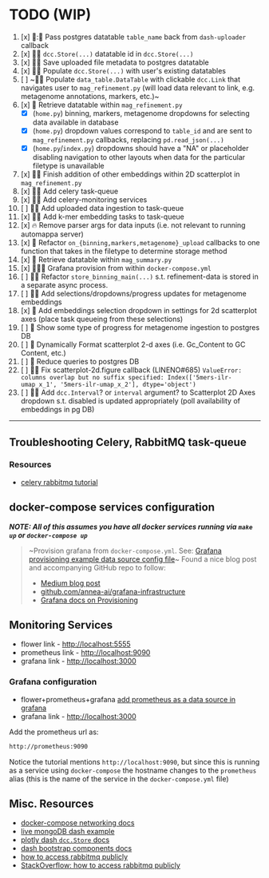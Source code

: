 # TODO (WIP)

1. [x] :art:::racehorse: Pass postgres datatable `table_name` back from `dash-uploader` callback
2. [x] :racehorse::art: `dcc.Store(...)` datatable id in `dcc.Store(...)`
3. [x] :racehorse::art: Save uploaded file metadata to postgres datatable
4. [x] :racehorse::art: Populate `dcc.Store(...)` with user's existing datatables
5. [ ] ~:racehorse::art: Populate `data_table.DataTable` with clickable `dcc.Link` that navigates user to `mag_refinement.py` (will load data relevant to link, e.g. metagenome annotations, markers, etc.)~
6. [x] :racehorse: Retrieve datatable within `mag_refinement.py`
    - [x] (`home.py`) binning, markers, metagenome dropdowns for selecting data available in database
    - [x] (`home.py`) dropdown values correspond to `table_id` and are sent to `mag_refinement.py` callbacks, replacing `pd.read_json(...)`
    - [x] (`home.py`/`index.py`) dropdowns should have a "NA" or placeholder disabling navigation to other layouts when data for the particular filetype is unavailable
7. [x] :art::bug: Finish addition of other embeddings within 2D scatterplot in `mag_refinement.py`
8. [x] :carrot::racehorse: Add celery task-queue
9. [x] :carrot::racehorse: Add celery-monitoring services
10. [ ] :carrot::racehorse: Add uploaded data ingestion to task-queue
11. [x] :carrot::racehorse: Add k-mer embedding tasks to task-queue
12. [x] :fire: Remove parser args for data inputs (i.e. not relevant to running automappa server)
13. [x] :art: Refactor `on_{binning,markers,metagenome}_upload` callbacks to one function that takes in the filetype to determine storage method
14. [x] :racehorse: Retrieve datatable within `mag_summary.py`
15. [x] :whale::elephant::sunflower: Grafana provision from within `docker-compose.yml`
16. [ ] :art::fire: Refactor `store_binning_main(...)` s.t. refinement-data is stored in a separate async process.
17. [ ] :art::carrot: Add selections/dropdowns/progress updates for metagenome embeddings
18. [x] :art: Add embeddings selection dropdown in settings for 2d scatterplot axes (place task queueing from these selections)
19. [ ] :art: Show some type of progress for metagenome ingestion to postgres DB
20. [ ] :art: Dynamically Format scatterplot 2-d axes (i.e. Gc_Content to GC Content, etc.)
21. [ ] :racehorse: Reduce queries to postgres DB
22. [ ] :bug::wrench: Fix scatterplot-2d.figure callback (LINENO#685) `ValueError: columns overlap but no suffix specified: Index(['5mers-ilr-umap_x_1', '5mers-ilr-umap_x_2'], dtype='object')`
23. [ ] :bug::wrench: Add `dcc.Interval`? or `interval` argument? to Scatterplot 2D Axes dropdown s.t. disabled is updated appropriately (poll availability of embeddings in pg DB)

--------------------------------------------------------------------------------------------------

## Troubleshooting Celery, RabbitMQ task-queue

### Resources

- [celery rabbitmq tutorial](https://suzannewang.com/celery-rabbitmq-tutorial/)

## docker-compose services configuration

***NOTE: All of this assumes you have all docker services running via `make up` or `docker-compose up`***

> ~Provision grafana from `docker-compose.yml`. See: [Grafana provisioning example data source config file](https://grafana.com/docs/grafana/latest/administration/provisioning/#example-data-source-config-file)~
> Found a nice blog post and accompanying GitHub repo to follow:
>
> - [Medium blog post](https://medium.com/swlh/easy-grafana-and-docker-compose-setup-d0f6f9fcec13)
> - [github.com/annea-ai/grafana-infrastructure](<https://github.com/annea-ai/grafana-infrastructure>)
> - [Grafana docs on Provisioning](https://grafana.com/docs/grafana/latest/administration/provisioning/)

## Monitoring Services

- flower link - [http://localhost:5555](http://localhost:5555)
- prometheus link - [http://localhost:9090](http://localhost:9090)
- grafana link - [http://localhost:3000](http://localhost:3000)

### Grafana configuration

- flower+prometheus+grafana [add prometheus as a data source in grafana](<https://flower.readthedocs.io/en/latest/prometheus-integration.html#add-prometheus-as-a-data-source-in-grafana> "flower+prometheus+grafana add prometheus as a data source in grafana")
- grafana link - [http://localhost:3000](http://localhost:3000)

Add the prometheus url as:

```bash
http://prometheus:9090
```

Notice the tutorial mentions `http://localhost:9090`, but since this is running as a service using `docker-compose` the hostname changes to the
`prometheus` alias (this is the name of the service in the `docker-compose.yml` file)

## Misc. Resources

- [docker-compose networking docs](<https://docs.docker.com/compose/networking/#links>)
- [live mongoDB dash example](<https://github.com/Coding-with-Adam/Dash-by-Plotly/blob/master/Dash_and_Databases/MongoDB/live-mongodb-dash.py>)
- [plotly dash `dcc.Store` docs](<https://dash.plotly.com/dash-core-components/store#store-clicks-example>)
- [dash bootstrap components docs](https://dash-bootstrap-components.opensource.faculty.ai/docs/components/layout/)
- [how to access rabbitmq publicly](<https://stackoverflow.com/questions/23020908/how-to-access-rabbitmq-publicly> "how to access RabbitMQ publicly")
- [StackOverflow: how to access rabbitmq publicly](https://stackoverflow.com/a/57612615 "StackOverflow: how to access RabbitMQ publicly")
